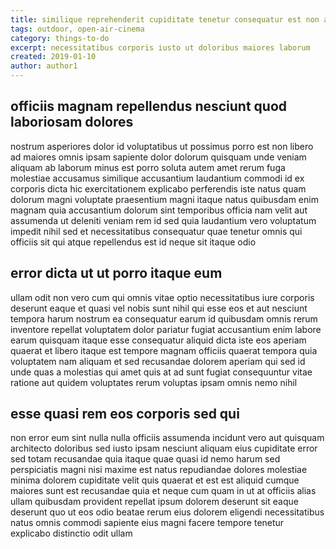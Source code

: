 ```yaml
---
title: similique reprehenderit cupiditate tenetur consequatur est non article 2654
tags: outdoor, open-air-cinema
category: things-to-do
excerpt: necessitatibus corporis iusto ut doloribus maiores laborum
created: 2019-01-10
author: author1
---
```


## officiis magnam repellendus nesciunt quod laboriosam dolores

nostrum asperiores dolor id voluptatibus ut possimus porro est non libero ad maiores omnis ipsam sapiente dolor dolorum quisquam unde veniam aliquam ab laborum minus est porro soluta autem amet rerum fuga molestiae accusamus similique accusantium laudantium commodi id ex corporis dicta hic exercitationem explicabo perferendis iste natus quam dolorum magni voluptate praesentium magni itaque natus quibusdam enim magnam quia accusantium dolorum sint temporibus officia nam velit aut assumenda ut deleniti veniam rem id sed quia laudantium vero voluptatum impedit nihil sed et necessitatibus consequatur quae tenetur omnis qui officiis sit qui atque repellendus est id neque sit itaque odio

## error dicta ut ut porro itaque eum

ullam odit non vero cum qui omnis vitae optio necessitatibus iure corporis deserunt eaque et quasi vel nobis sunt nihil qui esse eos et aut nesciunt tempora harum nostrum ea consequatur earum id quibusdam omnis rerum inventore repellat voluptatem dolor pariatur fugiat accusantium enim labore earum quisquam itaque esse consequatur aliquid dicta iste eos aperiam quaerat et libero itaque est tempore magnam officiis quaerat tempora quia voluptatem nam aliquam et sed recusandae dolorem aperiam qui sed id unde quas a molestias qui amet quis at ad sunt fugiat consequuntur vitae ratione aut quidem voluptates rerum voluptas ipsam omnis nemo nihil

## esse quasi rem eos corporis sed qui

non error eum sint nulla nulla officiis assumenda incidunt vero aut quisquam architecto doloribus sed iusto ipsam nesciunt aliquam eius cupiditate error sed totam recusandae quia itaque quae quasi id nemo harum sed perspiciatis magni nisi maxime est natus repudiandae dolores molestiae minima dolorem cupiditate velit quis quaerat et est est aliquid cumque maiores sunt est recusandae quia et neque cum quam in ut at officiis alias ullam quibusdam provident repellat ipsum dolorem deserunt sit eaque deserunt quo ut eos odio beatae rerum eius dolorem eligendi necessitatibus natus omnis commodi sapiente eius magni facere tempore tenetur explicabo distinctio odit ullam
